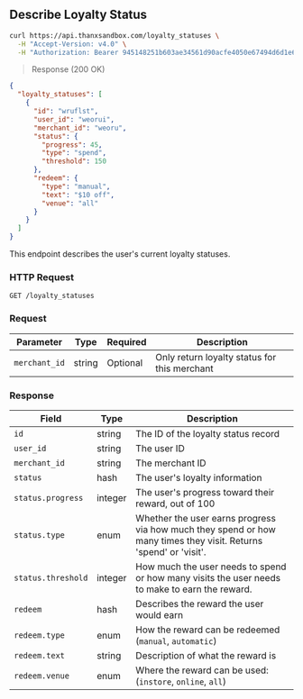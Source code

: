 ## Describe Loyalty Status

```bash
curl https://api.thanxsandbox.com/loyalty_statuses \
  -H "Accept-Version: v4.0" \
  -H "Authorization: Bearer 945148251b603ae34561d90acfe4050e67494d6d1e65d4d3d52798407f03c0bd"
```

> Response (200 OK)

```json
{
  "loyalty_statuses": [
    {
      "id": "wruflst",
      "user_id": "weorui",
      "merchant_id": "weoru",
      "status": {
        "progress": 45,
        "type": "spend",
        "threshold": 150
      },
      "redeem": {
        "type": "manual",
        "text": "$10 off",
        "venue": "all"
      }
    }
  ]
}
```

This endpoint describes the user's current loyalty statuses.

### HTTP Request

`GET /loyalty_statuses`

### Request

Parameter | Type | Required | Description
--------- | ---- | -------- | -----------
`merchant_id` | string | Optional | Only return loyalty status for this merchant

### Response

Field | Type | Description
----- | ---- | -----------
`id` | string | The ID of the loyalty status record
`user_id` | string | The user ID
`merchant_id` | string | The merchant ID
`status` | hash | The user's loyalty information
`status.progress` | integer | The user's progress toward their reward, out of 100
`status.type` | enum | Whether the user earns progress via how much they spend or how many times they visit. Returns 'spend' or 'visit'.
`status.threshold` | integer | How much the user needs to spend or how many visits the user needs to make to earn the reward.
`redeem` | hash | Describes the reward the user would earn
`redeem.type` | enum | How the reward can be redeemed (`manual`, `automatic`)
`redeem.text` | string | Description of what the reward is
`redeem.venue` | enum | Where the reward can be used: (`instore`, `online`, `all`)
